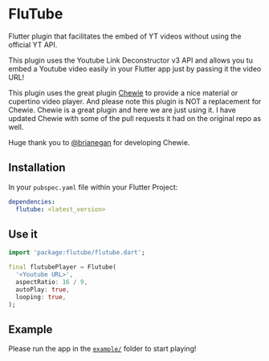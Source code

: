 # FluTube

Flutter plugin that facilitates the embed of YT videos without using the official YT API.

This plugin uses the Youtube Link Deconstructor v3 API and allows you tu embed a Youtube video easily in your Flutter app just by passing it the video URL!

This plugin uses the great plugin [Chewie](https://github.com/brianegan/chewie) to provide a nice material or cupertino video player. And please note this plugin is NOT a replacement for Chewie. Chewie is a great plugin and here we are just using it.
I have updated Chewie with some of the pull requests it had on the original repo as well.

Huge thank you to [@brianegan](https://github.com/brianegan) for developing Chewie.

## Installation

In your `pubspec.yaml` file within your Flutter Project: 

```yaml
dependencies:
  flutube: <latest_version>
```

## Use it

```dart
import 'package:flutube/flutube.dart';

final flutubePlayer = Flutube(
  '<Youtube URL>',
  aspectRatio: 16 / 9,
  autoPlay: true,
  looping: true,
);
```

## Example

Please run the app in the [`example/`](https://github.com/ja2375/FluTube/tree/master/example) folder to start playing!
